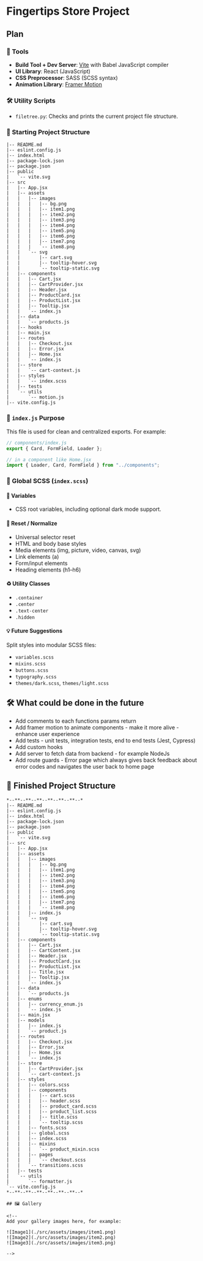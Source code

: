 
# Fingertips Store Project

## Plan

### 🔧 Tools

- **Build Tool + Dev Server**: [Vite](https://vitejs.dev/) with Babel JavaScript compiler
- **UI Library**: React (JavaScript)
- **CSS Preprocessor**: SASS (SCSS syntax)
- **Animation Library**: [Framer Motion](https://www.framer.com/motion/)

### 🛠️ Utility Scripts

- `filetree.py`: Checks and prints the current project file structure.

### 📁 Starting Project Structure

```
|-- README.md
|-- eslint.config.js
|-- index.html
|-- package-lock.json
|-- package.json
|-- public
|   `-- vite.svg
|-- src
|   |-- App.jsx
|   |-- assets
|   |   |-- images
|   |   |   |-- bg.png
|   |   |   |-- item1.png
|   |   |   |-- item2.png
|   |   |   |-- item3.png
|   |   |   |-- item4.png
|   |   |   |-- item5.png
|   |   |   |-- item6.png
|   |   |   |-- item7.png
|   |   |   `-- item8.png
|   |   `-- svg
|   |       |-- cart.svg
|   |       |-- tooltip-hover.svg
|   |       `-- tooltip-static.svg
|   |-- components
|   |   |-- Cart.jsx
|   |   |-- CartProvider.jsx
|   |   |-- Header.jsx
|   |   |-- ProductCard.jsx
|   |   |-- ProductList.jsx
|   |   |-- Tooltip.jsx
|   |   `-- index.js
|   |-- data
|   |   `-- products.js
|   |-- hooks
|   |-- main.jsx
|   |-- routes
|   |   |-- Checkout.jsx
|   |   |-- Error.jsx
|   |   |-- Home.jsx
|   |   `-- index.js
|   |-- store
|   |   `-- cart-context.js
|   |-- styles
|   |   `-- index.scss
|   |-- tests
|   `-- utils
|       `-- motion.js
|-- vite.config.js
```

### 🧩 `index.js` Purpose

This file is used for clean and centralized exports. For example:

```js
// components/index.js
export { Card, FormField, Loader };

// in a component like Home.jsx
import { Loader, Card, FormField } from "../components";
```

### 🎨 Global SCSS (`index.scss`)

#### 🔑 Variables

- CSS root variables, including optional dark mode support.

#### 🔄 Reset / Normalize

- Universal selector reset
- HTML and body base styles
- Media elements (img, picture, video, canvas, svg)
- Link elements (a)
- Form/input elements
- Heading elements (h1–h6)

#### ♻️ Utility Classes

- `.container`
- `.center`
- `.text-center`
- `.hidden`

#### 💡 Future Suggestions

Split styles into modular SCSS files:

- `variables.scss`
- `mixins.scss`
- `buttons.scss`
- `typography.scss`
- `themes/dark.scss`, `themes/light.scss`

## 🛠 What could be done in the future

- Add comments to each functions params return
- Add framer motion to animate components - make it more alive - enhance user experience
- Add tests - unit tests, integration tests, end to end tests (Jest, Cypress)
- Add custom hooks
- Add server to fetch data from backend - for example NodeJs
- Add route guards - Error page which always gives back feedback about error codes and navigates the user back to home page

## 📁 Finished Project Structure

```
*--**--**--**--**--**--**--*
|-- README.md
|-- eslint.config.js
|-- index.html
|-- package-lock.json
|-- package.json
|-- public
|   `-- vite.svg
|-- src
|   |-- App.jsx
|   |-- assets
|   |   |-- images
|   |   |   |-- bg.png
|   |   |   |-- item1.png
|   |   |   |-- item2.png
|   |   |   |-- item3.png
|   |   |   |-- item4.png
|   |   |   |-- item5.png
|   |   |   |-- item6.png
|   |   |   |-- item7.png
|   |   |   `-- item8.png
|   |   |-- index.js
|   |   `-- svg
|   |       |-- cart.svg
|   |       |-- tooltip-hover.svg
|   |       `-- tooltip-static.svg
|   |-- components
|   |   |-- Cart.jsx
|   |   |-- CartContent.jsx
|   |   |-- Header.jsx
|   |   |-- ProductCard.jsx
|   |   |-- ProductList.jsx
|   |   |-- Title.jsx
|   |   |-- Tooltip.jsx
|   |   `-- index.js
|   |-- data
|   |   `-- products.js
|   |-- enums
|   |   |-- currency_enum.js
|   |   `-- index.js
|   |-- main.jsx
|   |-- models
|   |   |-- index.js
|   |   `-- product.js
|   |-- routes
|   |   |-- Checkout.jsx
|   |   |-- Error.jsx
|   |   |-- Home.jsx
|   |   `-- index.js
|   |-- store
|   |   |-- CartProvider.jsx
|   |   `-- cart-context.js
|   |-- styles
|   |   |-- colors.scss
|   |   |-- components
|   |   |   |-- cart.scss
|   |   |   |-- header.scss
|   |   |   |-- product_card.scss
|   |   |   |-- product_list.scss
|   |   |   |-- title.scss
|   |   |   `-- tooltip.scss
|   |   |-- fonts.scss
|   |   |-- global.scss
|   |   |-- index.scss
|   |   |-- mixins
|   |   |   `-- product_mixin.scss
|   |   |-- pages
|   |   |   `-- checkout.scss
|   |   `-- transitions.scss
|   |-- tests
|   `-- utils
|       `-- formatter.js
`-- vite.config.js
*--**--**--**--**--**--**--*

## 🖼 Gallery

<!--
Add your gallery images here, for example:

![Image1](./src/assets/images/item1.png)
![Image2](./src/assets/images/item2.png)
![Image3](./src/assets/images/item3.png)

-->

